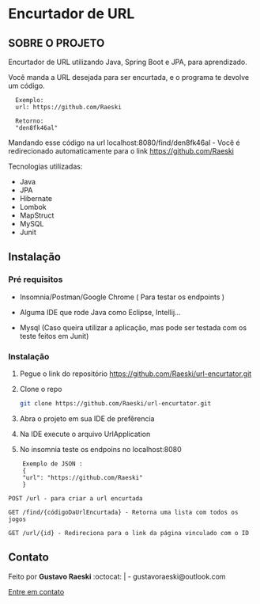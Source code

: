 # Encurtador de URL

<!-- SOBRE O PROJETO -->
## SOBRE O PROJETO

Encurtador de URL utilizando Java, Spring Boot e JPA, para aprendizado. 

Você manda a URL desejada para ser encurtada, e o programa te devolve um código. 

```
  Exemplo:
  url: https://github.com/Raeski
  
  Retorno:
  "den8fk46al"
```

Mandando esse código na url localhost:8080/find/den8fk46al - Você é redirecionado automaticamente para o link https://github.com/Raeski

Tecnologias utilizadas:
* Java
* JPA
* Hibernate
* Lombok
* MapStruct
* MySQL
* Junit

<!-- GETTING STARTED -->
## Instalação

### Pré requisitos

* Insomnia/Postman/Google Chrome ( Para testar os endpoints ) 

* Alguma IDE que rode Java como Eclipse, Intellij... 

* Mysql (Caso queira utilizar a aplicação, mas pode ser testada com os teste feitos em Junit)


### Instalação

1. Pegue o link do repositório https://github.com/Raeski/url-encurtator.git
2. Clone o repo
   ```sh
   git clone https://github.com/Raeski/url-encurtator.git
   ```
3. Abra o projeto em sua IDE de prefêrencia

5. Na IDE execute o arquivo UrlApplication

6. No insomnia teste os endpoins no localhost:8080

```
    Exemplo de JSON :
    {
    "url": "https://github.com/Raeski"
    }
 ```

   ```JS
   POST /url - para criar a url encurtada
   
   GET /find/{códigoDaUrlEncurtada} - Retorna uma lista com todos os jogos
   
   GET /url/{id} - Redireciona para o link da página vinculado com o ID
   ```

<!-- CONTACT -->
## Contato


<p>Feito por <b>Gustavo Raeski</b>  :octocat: | - gustavoraeski@outlook.com

<a href="https://www.linkedin.com/in/gustavo-raeski/">Entre em contato</a></p>
